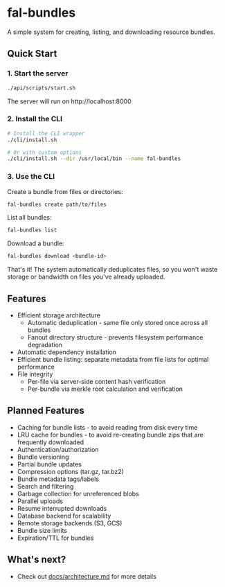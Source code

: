 # fal-bundles

A simple system for creating, listing, and downloading resource bundles.

## Quick Start

### 1. Start the server

```bash
./api/scripts/start.sh
```

The server will run on http://localhost:8000

### 2. Install the CLI

```bash
# Install the CLI wrapper
./cli/install.sh

# Or with custom options
./cli/install.sh --dir /usr/local/bin --name fal-bundles
```

### 3. Use the CLI

Create a bundle from files or directories:
```bash
fal-bundles create path/to/files
```

List all bundles:
```bash
fal-bundles list
```

Download a bundle:
```bash
fal-bundles download <bundle-id>
```

That's it! The system automatically deduplicates files, so you won't waste storage or bandwidth on files you've already uploaded.

## Features

- Efficient storage architecture
  - Automatic deduplication - same file only stored once across all bundles
  - Fanout directory structure - prevents filesystem performance degradation
- Automatic dependency installation
- Efficient bundle listing: separate metadata from file lists for optimal performance
- File integrity
  - Per-file via server-side content hash verification
  - Per-bundle via merkle root calculation and verification

## Planned Features

- Caching for bundle lists - to avoid reading from disk every time
- LRU cache for bundles - to avoid re-creating bundle zips that are frequently downloaded
- Authentication/authorization
- Bundle versioning
- Partial bundle updates
- Compression options (tar.gz, tar.bz2)
- Bundle metadata tags/labels
- Search and filtering
- Garbage collection for unreferenced blobs
- Parallel uploads
- Resume interrupted downloads
- Database backend for scalability
- Remote storage backends (S3, GCS)
- Bundle size limits
- Expiration/TTL for bundles


## What's next?

- Check out [docs/architecture.md](./docs/architecture.md) for more details